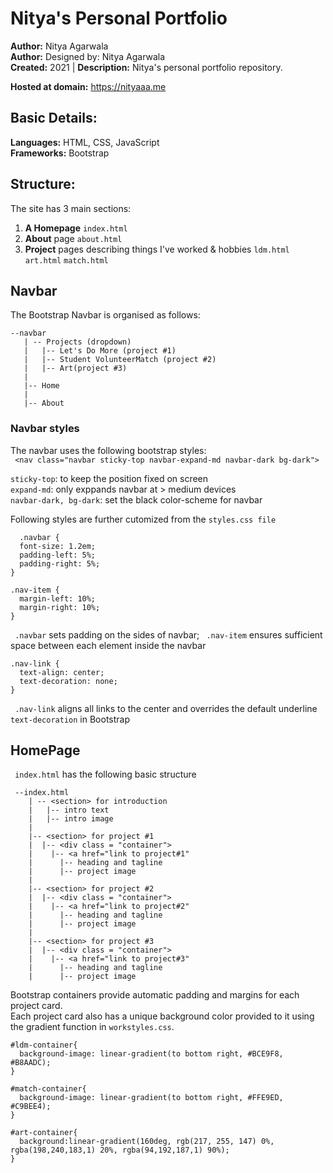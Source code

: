 # Nitya's Personal Portfolio

**Author:** Nitya Agarwala  
**Author:** Designed by: Nitya Agarwala  
**Created:** 2021 | **Description:** Nitya's personal portfolio repository.

**Hosted at domain:** https://nityaaa.me

## Basic Details:
**Languages:** HTML, CSS, JavaScript  
**Frameworks:** Bootstrap

## Structure:
The site has 3 main sections:
1. **A Homepage** ```index.html```
2. **About** page ```about.html```
3. **Project** pages describing things I've worked & hobbies ```ldm.html``` ```art.html``` ```match.html```

## Navbar

The Bootstrap Navbar is organised as follows:
 ```
 --navbar
    | -- Projects (dropdown)
    |   |-- Let's Do More (project #1)
    |   |-- Student VolunteerMatch (project #2)
    |   |-- Art(project #3)
    |
    |-- Home
    |
    |-- About
 ```
### Navbar styles
The navbar uses the following bootstrap styles:  
``` <nav class="navbar sticky-top navbar-expand-md navbar-dark bg-dark">``` 
  
```sticky-top```: to keep the position fixed on screen   
```expand-md```: only exppands navbar at > medium devices   
```navbar-dark, bg-dark```: set the black color-scheme for navbar  
  
Following styles are further cutomized from the ```styles.css file```  

```
  .navbar {
  font-size: 1.2em;
  padding-left: 5%;
  padding-right: 5%;
}

.nav-item { 
  margin-left: 10%;
  margin-right: 10%;
}
```  

``` .navbar```  sets padding on the sides of navbar; ``` .nav-item```  ensures sufficient space between each element inside the navbar  

``` 
.nav-link {
  text-align: center;
  text-decoration: none;
}
``` 

``` .nav-link``` aligns all links to the center and overrides the default underline ```text-decoration``` in Bootstrap 

## HomePage

``` index.html```  has the following basic structure  
```
 --index.html
    | -- <section> for introduction
    |   |-- intro text
    |   |-- intro image
    |
    |-- <section> for project #1
    |  |-- <div class = "container"> 
    |    |-- <a href="link to project#1"
    |      |-- heading and tagline
    |      |-- project image
    |
    |-- <section> for project #2
    |  |-- <div class = "container"> 
    |    |-- <a href="link to project#2"
    |      |-- heading and tagline
    |      |-- project image
    |
    |-- <section> for project #3
    |  |-- <div class = "container"> 
    |    |-- <a href="link to project#3"
    |      |-- heading and tagline
    |      |-- project image
 ```
 Bootstrap containers provide automatic padding and margins for each project card.  
 Each project card also has a unique background color provided to it using the gradient function in ```workstyles.css```.
 
```
#ldm-container{
  background-image: linear-gradient(to bottom right, #BCE9F8, #B8AADC);
}

#match-container{
  background-image: linear-gradient(to bottom right, #FFE9ED, #C9BEE4);
}

#art-container{
  background:linear-gradient(160deg, rgb(217, 255, 147) 0%, rgba(198,240,183,1) 20%, rgba(94,192,187,1) 90%);
}
```
